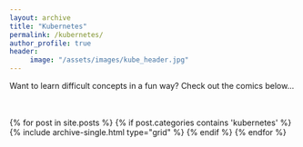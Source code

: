 ```yaml
---
layout: archive
title: "Kubernetes"
permalink: /kubernetes/
author_profile: true
header:
     image: "/assets/images/kube_header.jpg"
---
```


Want to learn difficult concepts in a fun way? Check out the comics below...

<br>
<br>


<div class="grid__wrapper">
    {% for post in site.posts %}
        {% if post.categories contains 'kubernetes' %}
            {% include archive-single.html type="grid" %}
        {% endif %}
    {% endfor %}
</div>
